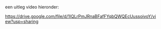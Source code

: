 een uitleg video hieronder: 

https://drive.google.com/file/d/1IQLrPmJRnaBFafFYqbQWQEcUussoivoY/view?usp=sharing
